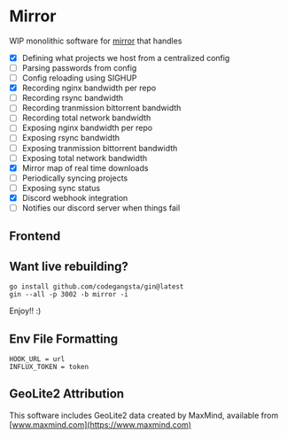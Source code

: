 # Mirror

WIP monolithic software for [mirror](https://mirror.clarkson.edu) that handles
- [x] Defining what projects we host from a centralized config
- [ ] Parsing passwords from config
- [ ] Config reloading using SIGHUP
- [x] Recording nginx bandwidth per repo
- [ ] Recording rsync bandwidth
- [ ] Recording tranmission bittorrent bandwidth
- [ ] Recording total network bandwidth
- [ ] Exposing nginx bandwidth per repo
- [ ] Exposing rsync bandwidth
- [ ] Exposing tranmission bittorrent bandwidth
- [ ] Exposing total network bandwidth
- [x] Mirror map of real time downloads
- [ ] Periodically syncing projects
- [ ] Exposing sync status
- [x] Discord webhook integration
- [ ] Notifies our discord server when things fail 

## Frontend


## Want live rebuilding?

```
go install github.com/codegangsta/gin@latest
gin --all -p 3002 -b mirror -i
```

Enjoy!! :) 

## Env File Formatting
```
HOOK_URL = url
INFLUX_TOKEN = token
```

## GeoLite2 Attribution

This software includes GeoLite2 data created by MaxMind, available from [www.maxmind.com](https://www.maxmind.com)